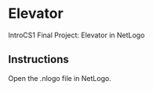 # Elevator
IntroCS1 Final Project: Elevator in NetLogo

## Instructions
Open the .nlogo file in NetLogo.